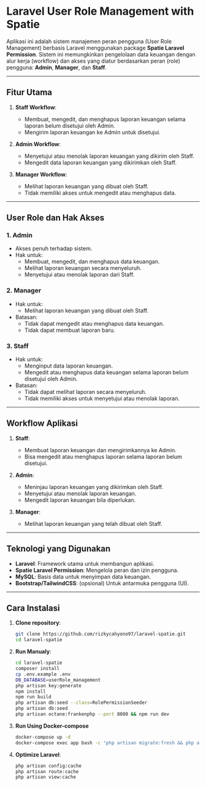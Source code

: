 # Laravel User Role Management with Spatie

Aplikasi ini adalah sistem manajemen peran pengguna (User Role Management) berbasis Laravel menggunakan package **Spatie Laravel Permission**. Sistem ini memungkinkan pengelolaan data keuangan dengan alur kerja (workflow) dan akses yang diatur berdasarkan peran (role) pengguna: **Admin**, **Manager**, dan **Staff**.

---

## Fitur Utama

1. **Staff Workflow**:
   - Membuat, mengedit, dan menghapus laporan keuangan selama laporan belum disetujui oleh Admin.
   - Mengirim laporan keuangan ke Admin untuk disetujui.

2. **Admin Workflow**:
   - Menyetujui atau menolak laporan keuangan yang dikirim oleh Staff.
   - Mengedit data laporan keuangan yang dikirimkan oleh Staff.

3. **Manager Workflow**:
   - Melihat laporan keuangan yang dibuat oleh Staff.
   - Tidak memiliki akses untuk mengedit atau menghapus data.

---

## User Role dan Hak Akses

### 1. Admin
- Akses penuh terhadap sistem.
- Hak untuk:
  - Membuat, mengedit, dan menghapus data keuangan.
  - Melihat laporan keuangan secara menyeluruh.
  - Menyetujui atau menolak laporan dari Staff.

### 2. Manager
- Hak untuk:
  - Melihat laporan keuangan yang dibuat oleh Staff.
- Batasan:
  - Tidak dapat mengedit atau menghapus data keuangan.
  - Tidak dapat membuat laporan baru.

### 3. Staff
- Hak untuk:
  - Menginput data laporan keuangan.
  - Mengedit atau menghapus data keuangan selama laporan belum disetujui oleh Admin.
- Batasan:
  - Tidak dapat melihat laporan secara menyeluruh.
  - Tidak memiliki akses untuk menyetujui atau menolak laporan.

---

## Workflow Aplikasi

1. **Staff**:
   - Membuat laporan keuangan dan mengirimkannya ke Admin.
   - Bisa mengedit atau menghapus laporan selama laporan belum disetujui.

2. **Admin**:
   - Meninjau laporan keuangan yang dikirimkan oleh Staff.
   - Menyetujui atau menolak laporan keuangan.
   - Mengedit laporan keuangan bila diperlukan.

3. **Manager**:
   - Melihat laporan keuangan yang telah dibuat oleh Staff.

---

## Teknologi yang Digunakan

- **Laravel**: Framework utama untuk membangun aplikasi.
- **Spatie Laravel Permission**: Mengelola peran dan izin pengguna.
- **MySQL**: Basis data untuk menyimpan data keuangan.
- **Bootstrap/TailwindCSS**: (opsional) Untuk antarmuka pengguna (UI).

---

## Cara Instalasi

1. **Clone repository**:
   ```bash
   git clone https://github.com/rizkycahyono97/laravel-spatie.git
   cd laravel-spatie
2. **Run Manualy**:
   ```bash
   cd laravel-spatie
   composer install
   cp .env.example .env
   DB_DATABASE=userRole_management
   php artisan key:generate
   npm install
   npm run build
   php artisan db:seed --class=RolePermissionSeeder
   php artisan db:seed
   php artisan octane:frankenphp --port 8080 && npm run dev
3. **Run Using Docker-compose**
    ```bash
    docker-compose up -d
    docker-compose exec app bash -c "php artisan migrate:fresh && php artisan db:seed --class=RolePermissionSeeder && php artisan db:seed"
4. **Optimize Laravel**:
   ```bash
   php artisan config:cache
   php artisan route:cache
   php artisan view:cache


   
